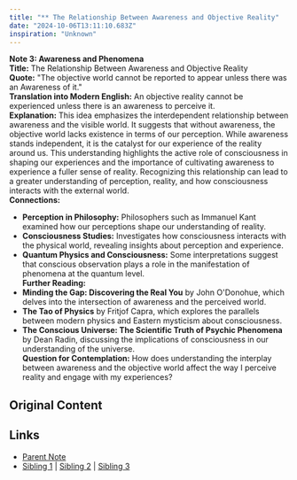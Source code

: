 ```yaml
---
title: "** The Relationship Between Awareness and Objective Reality"
date: "2024-10-06T13:11:10.683Z"
inspiration: "Unknown"
---
```


  
**Note 3: Awareness and Phenomena**  
**Title:** The Relationship Between Awareness and Objective Reality  
**Quote:** "The objective world cannot be reported to appear unless there was an Awareness of it."  
**Translation into Modern English:** An objective reality cannot be experienced unless there is an awareness to perceive it.  
**Explanation:** This idea emphasizes the interdependent relationship between awareness and the visible world. It suggests that without awareness, the objective world lacks existence in terms of our perception. While awareness stands independent, it is the catalyst for our experience of the reality around us. This understanding highlights the active role of consciousness in shaping our experiences and the importance of cultivating awareness to experience a fuller sense of reality. Recognizing this relationship can lead to a greater understanding of perception, reality, and how consciousness interacts with the external world.  
**Connections:**  
- **Perception in Philosophy:** Philosophers such as Immanuel Kant examined how our perceptions shape our understanding of reality.  
- **Consciousness Studies:** Investigates how consciousness interacts with the physical world, revealing insights about perception and experience.  
- **Quantum Physics and Consciousness:** Some interpretations suggest that conscious observation plays a role in the manifestation of phenomena at the quantum level.  
**Further Reading:**  
- **Minding the Gap: Discovering the Real You** by John O'Donohue, which delves into the intersection of awareness and the perceived world.  
- **The Tao of Physics** by Fritjof Capra, which explores the parallels between modern physics and Eastern mysticism about consciousness.  
- **The Conscious Universe: The Scientific Truth of Psychic Phenomena** by Dean Radin, discussing the implications of consciousness in our understanding of the universe.  
**Question for Contemplation:** How does understanding the interplay between awareness and the objective world affect the way I perceive reality and engage with my experiences?  


## Original Content



## Links

- [Parent Note](/parent-note.md)
- [Sibling 1](/zettel1.md) | [Sibling 2](/zettel2.md) | [Sibling 3](/zettel3.md)
